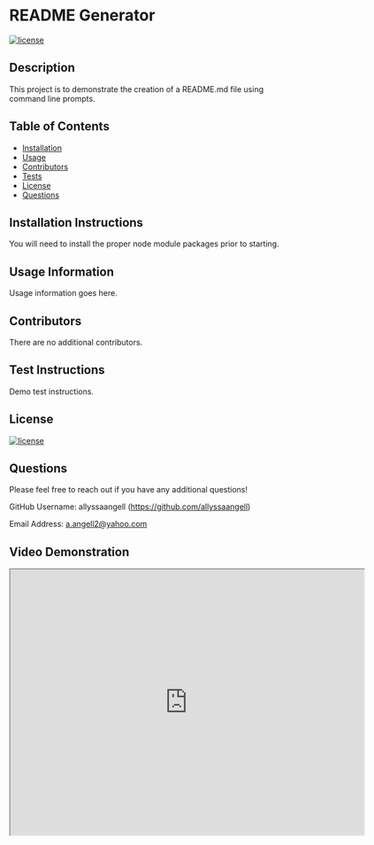 # README Generator

  [![license](https://img.shields.io/badge/License-MIT-blue.svg)](https://opensource.org/licenses/MIT)

## Description
This project is to demonstrate the creation of a README.md file using command line prompts.


 ## Table of Contents

 * [Installation](#Installation)
 * [Usage](#Usage)
 * [Contributors](#Contributors)
 * [Tests](#Tests)
 * [License](#License)
 * [Questions](#Questions)


 ## Installation Instructions
 You will need to install the proper node module packages prior to starting.

 ## Usage Information
 Usage information goes here.

 ## Contributors
 There are no additional contributors.

 ## Test Instructions
 Demo test instructions.

 ## License
 [![license](https://img.shields.io/badge/License-MIT-blue.svg)](https://opensource.org/licenses/MIT)

 ## Questions
 Please feel free to reach out if you have any additional questions!

 GitHub Username: allyssaangell (https://github.com/allyssaangell)

 Email Address: a.angell2@yahoo.com

 ## Video Demonstration
 <iframe src="https://drive.google.com/file/d/17-vSeLwJa3PY2tO3z3bE_CirZw6IvBk5/preview" width="640" height="480"></iframe>
